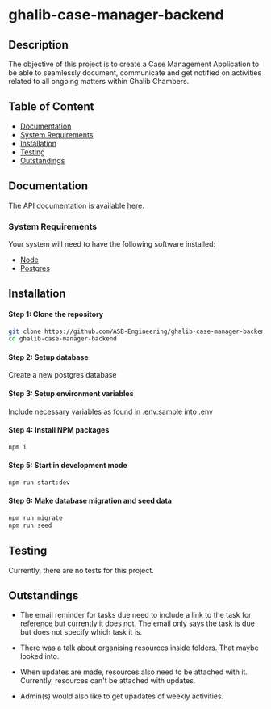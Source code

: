 # ghalib-case-manager-backend

## Description
The objective of this project is to create a Case Management Application to be able to seamlessly document, communicate and get notified on activities related to all ongoing matters within Ghalib Chambers.



## Table of Content

- [Documentation](#documentation)
- [System Requirements](#system-requirements)
- [Installation](#installation)
- [Testing](#testing)
- [Outstandings](#outstandings)

## Documentation
The API documentation is available [here](https://documenter.getpostman.com/view/2851236/SzfAym6N).

### System Requirements
Your system will need to have the following software installed:

  * [Node](https://nodejs.org/en/download/)
  * [Postgres](https://www.postgresql.org/)

## Installation
#### Step 1: Clone the repository

```bash
git clone https://github.com/ASB-Engineering/ghalib-case-manager-backend
cd ghalib-case-manager-backend
```

#### Step 2: Setup database
Create a new postgres database

#### Step 3: Setup environment variables
Include necessary variables as found in .env.sample into .env 

#### Step 4: Install NPM packages
```bash
npm i
```

#### Step 5: Start in development mode
```bash
npm run start:dev
```

#### Step 6: Make database migration and seed data
```bash
npm run migrate
npm run seed
```

## Testing
Currently, there are no tests for this project.

## Outstandings
* The email reminder for tasks due need to include a link to the task for reference but currently it does not. The email only says the task is due but does not specify which task it is.

* There was a talk about organising resources inside folders. That maybe looked into.

* When updates are made, resources also need to be attached with it. Currently, resources can't be attached with updates.

* Admin(s) would also like to get upadates of weekly activities.
